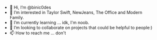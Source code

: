- 👋 Hi, I’m @binic0des
- 👀 I’m interested in Taylor Swift, NewJeans, The Office and Modern Family.
- 🌱 I’m currently learning ... idk, I'm noob.
- 💞️ I’m looking to collaborate on projects that could be helpful to people:)
- 📫 How to reach me ... don't

<!---
binic0des/binic0des is a ✨ special ✨ repository because its `README.md` (this file) appears on your GitHub profile.
You can click the Preview link to take a look at your changes.
--->
